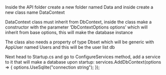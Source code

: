 Inside the API folder create a new folder named Data and inside create a new class name DataContext

DataContext class must inherit from DbContext, inside the class make a constructor with the parameter ‘DbContextOptions<DataContext> options’ which will inherit from base options, this will make the database instance

The class also needs a property of type Dbset which will be generic with AppUser named Users and this will be the user list db

Next head to Startup.cs and go to ConfigureServices method, add a service to it that will make a database upon startup: 
services.AddDbContext<DataContext>(options => {
                options.UseSqlite("connection string");
            });
